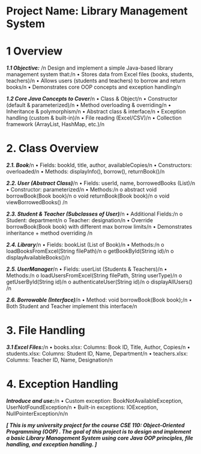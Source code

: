 # Project Name: Library Management System

# 1 Overview 

***1.1 Objective:*** /n
Design and implement a simple Java-based library management system that:/n
• Stores data from Excel files (books, students, teachers)/n
• Allows users (students and teachers) to borrow and return books/n
• Demonstrates core OOP concepts and exception handling/n

***1.2 Core Java Concepts to Cover***/n
• Class & Object/n
• Constructor (default & parameterized)/n
• Method overloading & overriding/n
• Inheritance & polymorphism/n
• Abstract class & interface/n
• Exception handling (custom & built-in)/n
• File reading (Excel/CSV)/n
• Collection framework (ArrayList, HashMap, etc.)/n

# 2. Class Overview

***2.1. Book***/n
• Fields: bookId, title, author, availableCopies/n
• Constructors: overloaded/n
• Methods: displayInfo(), borrow(), returnBook()/n

***2.2. User (Abstract Class)***/n
• Fields: userId, name, borrowedBooks (List)/n
• Constructor: parameterized/n
• Methods:/n
o abstract void borrowBook(Book book)/n
o void returnBook(Book book)/n
o void viewBorrowedBooks() /n

***2.3. Student & Teacher (Subclasses of User)***/n
• Additional Fields:/n
o Student: department/n
o Teacher: designation/n
• Override borrowBook(Book book) with different max borrow limits/n
• Demonstrates inheritance + method overriding /n

***2.4. Library***/n
• Fields: bookList (List of Book)/n
• Methods:/n
o loadBooksFromExcel(String filePath)/n
o getBookById(String id)/n
o displayAvailableBooks()/n

***2.5. UserManager***/n
• Fields: userList (Students & Teachers)/n
• Methods:/n
o loadUsersFromExcel(String filePath, String userType)/n
o getUserById(String id)/n
o authenticateUser(String id)/n
o displayAllUsers() /n

***2.6. Borrowable (Interface)***/n
• Method: void borrowBook(Book book);/n
• Both Student and Teacher implement this interface/n

# 3. File Handling

***3.1 Excel Files:***/n
• books.xlsx: Columns: Book ID, Title, Author, Copies/n
• students.xlsx: Columns: Student ID, Name, Department/n
• teachers.xlsx: Columns: Teacher ID, Name, Designation/n

# 4. Exception Handling

***Introduce and use:***/n
• Custom exception: BookNotAvailableException, UserNotFoundException/n
• Built-in exceptions: IOException, NullPointerException/n/n

***[ This is my university project for the course **CSE 110: Object-Oriented Programming (OOP)** . The goal of this project is to design and implement a basic **Library Management System** using core **Java OOP principles**, file handling, and exception handling. ]***
